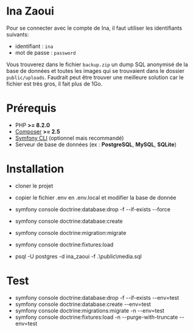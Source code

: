 # Ina Zaoui

Pour se connecter avec le compte de Ina, il faut utiliser les identifiants suivants:
- identifiant : `ina`
- mot de passe : `password`

Vous trouverez dans le fichier `backup.zip` un dump SQL anonymisé de la base de données et toutes les images qui se trouvaient dans le dossier `public/uploads`.
Faudrait peut être trouver une meilleure solution car le fichier est très gros, il fait plus de 1Go.

# Prérequis

- PHP **>= 8.2.0**
- [Composer](https://getcomposer.org/) **>= 2.5**
- [Symfony CLI](https://symfony.com/download) (optionnel mais recommandé)
- Serveur de base de données (ex : **PostgreSQL**, **MySQL**, **SQLite**)

# Installation

- cloner le projet
- copier le fichier .env en .env.local et modifier la base de donnée

- symfony console doctrine:database:drop -f --if-exists --force
- symfony console doctrine:database:create
- symfony console doctrine:migration:migrate
- symfony console doctrine:fixtures:load
- psql -U postgres -d ina_zaoui -f .\public\media.sql

# Test

- symfony console doctrine:database:drop -f --if-exists --env=test
- symfony console doctrine:database:create --env=test
- symfony console doctrine:migrations:migrate -n --env=test
- symfony console doctrine:fixtures:load -n --purge-with-truncate --env=test